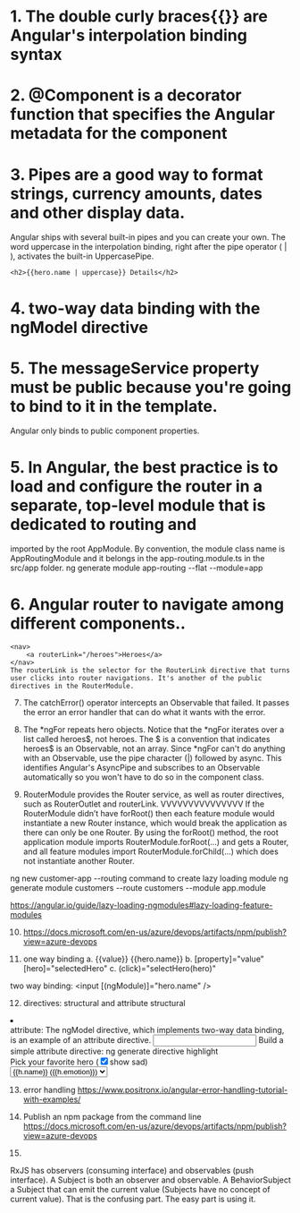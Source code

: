 # 1. The double curly braces{{}} are Angular's interpolation binding syntax

# 2. @Component is a decorator function that specifies the Angular metadata for the component

# 3. Pipes are a good way to format strings, currency amounts, dates and other display data. 
   Angular ships with several built-in pipes and you can create your own.
   The word uppercase in the interpolation binding, right after the pipe operator ( | ), activates the built-in UppercasePipe.
   ```
   <h2>{{hero.name | uppercase}} Details</h2>
   ```
# 4. two-way data binding with the ngModel directive
# 5. The messageService property must be public because you're going to bind to it in the template.
   Angular only binds to public component properties.
   
# 5. In Angular, the best practice is to load and configure the router in a separate, top-level module that is dedicated to routing and 
   imported by the root AppModule.
   By convention, the module class name is AppRoutingModule and it belongs in the app-routing.module.ts in the src/app folder.
   ng generate module app-routing --flat --module=app

# 6.  Angular router to navigate among different components..
	<nav>
		<a routerLink="/heroes">Heroes</a>
	</nav>
    The routerLink is the selector for the RouterLink directive that turns user clicks into router navigations. It's another of the public directives in the RouterModule.

7. The catchError() operator intercepts an Observable that failed. It passes the error an error handler that can do what it wants with the error.

8. The *ngFor repeats hero objects. Notice that the *ngFor iterates over a list called heroes$, not heroes. The $ is a convention that indicates heroes$ is an Observable, not an array.
   Since *ngFor can't do anything with an Observable, use the pipe character (|) followed by async. This identifies Angular's AsyncPipe and subscribes to an Observable automatically so you won't have to do so in the component class.

9. RouterModule provides the Router service, as well as router directives, such as RouterOutlet and routerLink.  VVVVVVVVVVVVVVV
If the RouterModule didn’t have forRoot() then each feature module would instantiate a new Router instance, which would break the application as there can only be one Router. By using the forRoot() method, the root application module imports RouterModule.forRoot(...) and gets a Router, and all feature modules import RouterModule.forChild(...) which does not instantiate another Router.

ng new customer-app --routing
command to create lazy loading module 
ng generate module customers --route customers --module app.module

https://angular.io/guide/lazy-loading-ngmodules#lazy-loading-feature-modules

10. https://docs.microsoft.com/en-us/azure/devops/artifacts/npm/publish?view=azure-devops

11. one way binding
a. {{value}}
{{hero.name}}
b. [property]="value"
[hero]="selectedHero"
c. (click)="selectHero(hero)"

two way binding:
<input [(ngModule)]="hero.name" />

12. directives: structural and attribute
structural
<li *ngFor="let hero of heroes"></li>
<app-hero-detail *ngIf="selectedHero"></app-hero-detail>
attribute:
The ngModel directive, which implements two-way data binding, is an example of an attribute directive.
<input [(ngModel)]="hero.name">
Build a simple attribute directive: ng generate directive highlight

<div>
  Pick your favorite hero
  (<label><input type="checkbox" checked (change)="showSad = !showSad">show sad</label>)
</div>
<select [(ngModel)]="hero">
  <span *ngFor="let h of heroes">
    <span *ngIf="showSad || h.emotion !== 'sad'">
      <option [ngValue]="h">{{h.name}} ({{h.emotion}})</option>
    </span>
  </span>
</select>

13. error handling
https://www.positronx.io/angular-error-handling-tutorial-with-examples/

14. Publish an npm package from the command line 
https://docs.microsoft.com/en-us/azure/devops/artifacts/npm/publish?view=azure-devops

15. 
RxJS has observers (consuming interface) and observables (push interface). 
A Subject is both an observer and observable. 
A BehaviorSubject a Subject that can emit the current value (Subjects have no concept of current value). 
That is the confusing part. The easy part is using it.